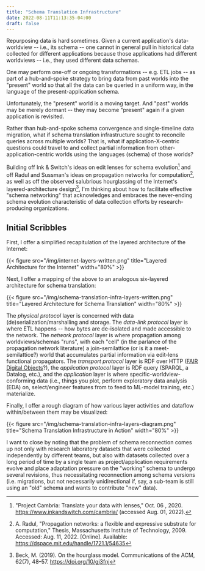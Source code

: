 ```yaml
---
title: "Schema Translation Infrastructure"
date: 2022-08-11T11:13:35-04:00
draft: false
---
```


Repurposing data is hard sometimes. Given a current application's data-worldview -- i.e., its schema
-- one cannot in general pull in historical data collected for different applications because those
applications had different worldviews -- i.e., they used different data schemas.

One may perform one-off or ongoing transformations -- e.g. ETL jobs -- as part of a hub-and-spoke
strategy to bring data from past worlds into the "present" world so that all the data can be queried
in a uniform way, in the language of the present-application schema.

Unfortunately, the "present" world is a moving target. And "past" worlds may be merely dormant --
they may become "present" again if a given application is revisited.

Rather than hub-and-spoke schema convergence and single-timeline data migration, what if schema
translation infrastructure sought to reconcile queries across multiple worlds? That is, what if
application-X-centric questions could travel to and collect partial information from
other-application-centric worlds using the languages (schema) of those worlds?

Building off Ink & Switch's ideas on edit lenses for schema evolution[^cambria] and off Radul and
Sussman's ideas on propagation networks for computation[^radul], as well as off the observed
salubrious hourglassing of the Internet's layered-architecture design[^beck2019], I'm thinking about
how to facilitate effective "schema networking" that acknowledges and embraces the never-ending
schema evolution characteristic of data collection efforts by research-producing organizations.

## Initial Scribbles

First, I offer a simplified recapitulation of the layered architecture of the Internet:

{{< figure src="/img/internet-layers-written.png"
    title="Layered Architecture for the Internet"
    width="80%" >}}

Next, I offer a mapping of the above to an analogous six-layered architecture for schema
translation:

{{< figure src="/img/schema-translation-infra-layers-written.png"
    title="Layered Architecture for Schema Translation"
    width="80%" >}}

The *physical protocol* layer is concerned with data (de)serialization/marshalling and storage. The
*data-link protocol* layer is where ETL happens -- how bytes are de-isolated and made accessible to
the network. The *network protocol* layer is where propagation among worldviews/schemas "runs", with
each "cell" (in the parlance of the propagation network literature) a join-semilattice (or is it a
meet-semilattice?) world that accumulates partial information via edit-lens functional propagators.
The *transport protocol* layer is RDF over HTTP ([FAIR Digital
Objects](/posts/a-fair-digital-object/)?), the *application protocol* layer is RDF query (SPARQL, a
Datalog, etc.), and the *application* layer is where specific-worldview-conforming data  (i.e.,
things you plot, perform exploratory data analysis (EDA) on, select/engineer features from to feed
to ML-model training, etc.) materialize.

Finally, I offer a rough diagram of how various layer activities and dataflow within/between them
may be visualized:

{{< figure src="/img/schema-translation-infra-layers-diagram.png"
    title="Schema Translation Infrastructure in Action"
    width="80%" >}}

I want to close by noting that the problem of schema reconnection comes up not only with research
laboratory datasets that were collected independently by different teams, but also with datasets
collected over a long period of time by a single team as project/application requirements evolve and
place adaptation pressure on the "working" schema to undergo several revisions, thus necessitating
reconnection among schema versions (i.e. migrations, but not necessarily unidirectional if, say, a
sub-team is still using an "old" schema and wants to contribute "new" data).

[^cambria]: "Project Cambria: Translate your data with lenses," Oct. 06 , 2020.
https://www.inkandswitch.com/cambria/ (accessed Aug. 01, 2022).

[^radul]: A. Radul, "Propagation networks: a flexible and expressive substrate for computation,"
Thesis, Massachusetts Institute of Technology, 2009. Accessed: Aug. 11, 2022. [Online]. Available:
https://dspace.mit.edu/handle/1721.1/54635

[^beck2019]: Beck, M. (2019). On the hourglass model. Communications of the ACM, 62(7), 48–57.
https://doi.org/10/gj3fnj

